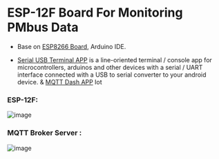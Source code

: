 # ESP-12F Board For Monitoring PMbus Data

* Base on [ESP8266 Board](https://github.com/Dafeng1980/AtmegaBoards), Arduino IDE.  <br/> 

* [Serial USB Terminal APP](https://play.google.com/store/apps/details?id=de.kai_morich.serial_usb_terminal&hl=en "https://play.google.com/store/apps/details?id=de.kai_morich.serial_usb_terminal&hl=en") is a line-oriented terminal / console app for microcontrollers, arduinos and other devices with a serial / UART interface connected with a USB to serial converter to your android device. &
[MQTT Dash APP](https://play.google.com/store/apps/details?id=net.routix.mqttdash&hl=en "https://play.google.com/store/apps/details?id=net.routix.mqttdash&hl=en") Iot <br/>

 ### ESP-12F: <br/>
![image](https://github.com/Dafeng1980/PowerPMbusTools/raw/master/doc/esp-12F.jpg)  <br/>

### MQTT Broker Server :  <br/>
![image](https://github.com/Dafeng1980/PowerPMbusTools/raw/master/doc/Mqtt_server.jpg)  <br/> 



